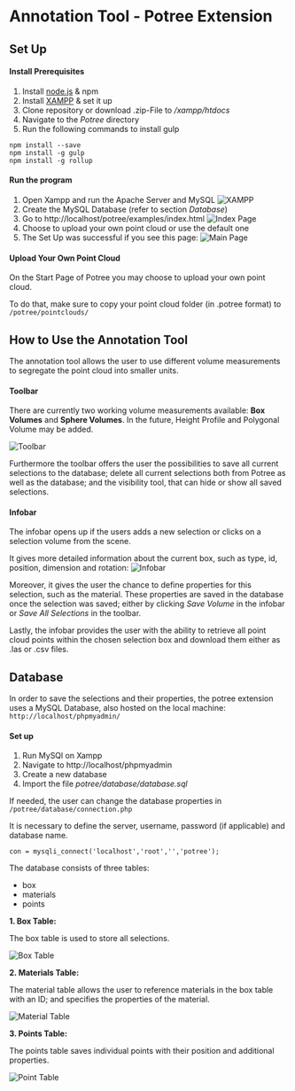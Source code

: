 # Annotation Tool - Potree Extension

## Set Up

#### Install Prerequisites
1. Install [node.js](https://nodejs.org/en/) & npm
1. Install [XAMPP](https://www.apachefriends.org/index.html) & set it up
1. Clone repository or download .zip-File to */xampp/htdocs*
1. Navigate to the *Potree* directory
1. Run the following commands to install gulp
```
npm install --save
npm install -g gulp
npm install -g rollup
```

#### Run the program

1. Open Xampp and run the Apache Server and MySQL
![XAMPP](./images/xampp.PNG)
1. Create the MySQL Database (refer to section *Database*)
1. Go to http://localhost/potree/examples/index.html
![Index Page](./images/index_page.png)
1. Choose to upload your own point cloud or use the default one
1. The Set Up was successful if you see this page:
![Main Page](./images/main_page.png)

#### Upload Your Own Point Cloud

On the Start Page of Potree you may choose to upload your own point cloud.

To do that, make sure to copy your point cloud folder (in .potree format) to ```/potree/pointclouds/```

## How to Use the Annotation Tool

The annotation tool allows the user to use different volume measurements to segregate the point cloud into smaller units.

#### Toolbar

There are currently two working volume measurements available: **Box Volumes** and **Sphere Volumes**. In the future, Height Profile and Polygonal Volume may be added.

![Toolbar](./images/selection_toolbar.PNG)

Furthermore the toolbar offers the user the possibilities to save all current selections to the database; delete all current selections both from Potree as well as the database; and the visibility tool, that can hide or show all saved selections.

#### Infobar

The infobar opens up if the users adds a new selection or clicks on a selection volume from the scene.

It gives more detailed information about the current box, such as type, id, position, dimension and rotation:
 ![Infobar](./images/infobar.PNG)

Moreover, it gives the user the chance to define properties for this selection, such as the material. These properties are saved in the database once the selection was saved; either by clicking *Save Volume* in the infobar or *Save All Selections* in the toolbar.

Lastly, the infobar provides the user with the ability to retrieve all point cloud points within the chosen selection box and download them either as .las or .csv files.


## Database

In order to save the selections and their properties, the potree extension uses a MySQL Database, also hosted on the local machine: ```http://localhost/phpmyadmin/```

#### Set up

1. Run MySQl on Xampp
1. Navigate to http://localhost/phpmyadmin
1. Create a new database
1. Import the file *potree/database/database.sql*

If needed, the user can change the database properties in ```/potree/database/connection.php ```

It is necessary to define the server, username, password (if applicable) and database name.

```con = mysqli_connect('localhost','root','','potree');```

The database consists of three tables:
* box
* materials
* points

**1. Box Table:**

The box table is used to store all selections.

![Box Table](./images/database_box_table.PNG)

**2. Materials Table:**

The material table allows the user to reference materials in the box table with an ID; and specifies the properties of the material.

![Material Table](./images/database_material_table.PNG)

**3. Points Table:**

The points table saves individual points with their position and additional properties.

![Point Table](./images/database_point_table.PNG)
